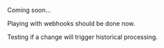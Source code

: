 Coming soon...

Playing with webhooks should be done now.

Testing if a change will trigger historical processing.